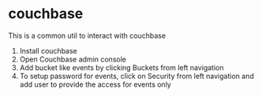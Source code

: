 # couchbase
This is a common util to interact with couchbase

1. Install couchbase
2. Open Couchbase admin console
3. Add bucket like events by clicking Buckets from left navigation
4. To setup password for events, click on Security from left navigation and add user to provide the access for events only


